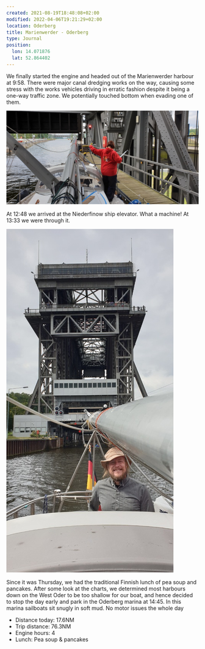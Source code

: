 ```yaml
---
created: 2021-08-19T18:48:08+02:00
modified: 2022-04-06T19:21:29+02:00
location: Oderberg
title: Marienwerder - Oderberg
type: Journal
position:
  lon: 14.071876
  lat: 52.864402
---
```


We finally started the engine and headed out of the Marienwerder harbour at 9:58.
There were major canal dredging works on the way, causing some stress with the works vehicles driving in erratic fashion despite it being a one-way traffic zone. We potentially touched bottom when evading one of them.

![Image](../2022/6e4f1bb8eb5cba689a8e47216b05601e.jpg) 

At 12:48 we arrived at the Niederfinow ship elevator. What a machine! At 13:33 we were through it.

![The ship elevator](../2021/af94da3209f9c90f4c8b8e3a3682a374.jpg) 

Since it was Thursday, we had the traditional Finnish lunch of pea soup and pancakes.
After some look at the charts, we determined most harbours down on the West Oder to be too shallow for our boat, and hence decided to stop the day early and park in the Oderberg marina at 14:45.
In this marina sailboats sit snugly in soft mud.
No motor issues the whole day

* Distance today: 17.6NM
* Trip distance: 76.3NM
* Engine hours: 4
* Lunch: Pea soup & pancakes
